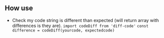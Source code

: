 ## How use
* Check my code string is different than expected (will return array with differences is they are).
  `import codeDiff from 'diff-code'`
  `const difference = codeDiff(yourcode, expectedcode)`